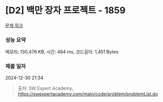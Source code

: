# [D2] 백만 장자 프로젝트 - 1859 

[문제 링크](https://swexpertacademy.com/main/code/problem/problemDetail.do?contestProbId=AV5LrsUaDxcDFAXc) 

### 성능 요약

메모리: 130,476 KB, 시간: 484 ms, 코드길이: 1,451 Bytes

### 제출 일자

2024-12-30 21:34



> 출처: SW Expert Academy, https://swexpertacademy.com/main/code/problem/problemList.do